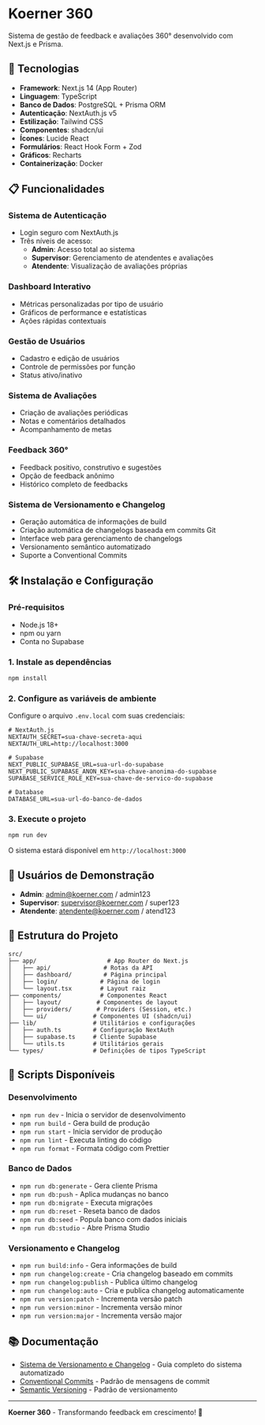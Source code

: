 # Koerner 360

Sistema de gestão de feedback e avaliações 360° desenvolvido com Next.js e Prisma.

## 🚀 Tecnologias

- **Framework**: Next.js 14 (App Router)
- **Linguagem**: TypeScript
- **Banco de Dados**: PostgreSQL + Prisma ORM
- **Autenticação**: NextAuth.js v5
- **Estilização**: Tailwind CSS
- **Componentes**: shadcn/ui
- **Ícones**: Lucide React
- **Formulários**: React Hook Form + Zod
- **Gráficos**: Recharts
- **Containerização**: Docker

## 📋 Funcionalidades

### Sistema de Autenticação
- Login seguro com NextAuth.js
- Três níveis de acesso:
  - **Admin**: Acesso total ao sistema
  - **Supervisor**: Gerenciamento de atendentes e avaliações
  - **Atendente**: Visualização de avaliações próprias

### Dashboard Interativo
- Métricas personalizadas por tipo de usuário
- Gráficos de performance e estatísticas
- Ações rápidas contextuais

### Gestão de Usuários
- Cadastro e edição de usuários
- Controle de permissões por função
- Status ativo/inativo

### Sistema de Avaliações
- Criação de avaliações periódicas
- Notas e comentários detalhados
- Acompanhamento de metas

### Feedback 360°
- Feedback positivo, construtivo e sugestões
- Opção de feedback anônimo
- Histórico completo de feedbacks

### Sistema de Versionamento e Changelog
- Geração automática de informações de build
- Criação automática de changelogs baseada em commits Git
- Interface web para gerenciamento de changelogs
- Versionamento semântico automatizado
- Suporte a Conventional Commits

## 🛠️ Instalação e Configuração

### Pré-requisitos
- Node.js 18+ 
- npm ou yarn
- Conta no Supabase

### 1. Instale as dependências
```bash
npm install
```

### 2. Configure as variáveis de ambiente
Configure o arquivo `.env.local` com suas credenciais:

```env
# NextAuth.js
NEXTAUTH_SECRET=sua-chave-secreta-aqui
NEXTAUTH_URL=http://localhost:3000

# Supabase
NEXT_PUBLIC_SUPABASE_URL=sua-url-do-supabase
NEXT_PUBLIC_SUPABASE_ANON_KEY=sua-chave-anonima-do-supabase
SUPABASE_SERVICE_ROLE_KEY=sua-chave-de-servico-do-supabase

# Database
DATABASE_URL=sua-url-do-banco-de-dados
```

### 3. Execute o projeto
```bash
npm run dev
```

O sistema estará disponível em `http://localhost:3000`

## 👥 Usuários de Demonstração

- **Admin**: admin@koerner.com / admin123
- **Supervisor**: supervisor@koerner.com / super123
- **Atendente**: atendente@koerner.com / atend123

## 📁 Estrutura do Projeto

```
src/
├── app/                    # App Router do Next.js
│   ├── api/               # Rotas da API
│   ├── dashboard/         # Página principal
│   ├── login/            # Página de login
│   └── layout.tsx        # Layout raiz
├── components/           # Componentes React
│   ├── layout/          # Componentes de layout
│   ├── providers/       # Providers (Session, etc.)
│   └── ui/             # Componentes UI (shadcn/ui)
├── lib/                # Utilitários e configurações
│   ├── auth.ts         # Configuração NextAuth
│   ├── supabase.ts     # Cliente Supabase
│   └── utils.ts        # Utilitários gerais
└── types/              # Definições de tipos TypeScript
```

## 🔧 Scripts Disponíveis

### Desenvolvimento
- `npm run dev` - Inicia o servidor de desenvolvimento
- `npm run build` - Gera build de produção
- `npm run start` - Inicia servidor de produção
- `npm run lint` - Executa linting do código
- `npm run format` - Formata código com Prettier

### Banco de Dados
- `npm run db:generate` - Gera cliente Prisma
- `npm run db:push` - Aplica mudanças no banco
- `npm run db:migrate` - Executa migrações
- `npm run db:reset` - Reseta banco de dados
- `npm run db:seed` - Popula banco com dados iniciais
- `npm run db:studio` - Abre Prisma Studio

### Versionamento e Changelog
- `npm run build:info` - Gera informações de build
- `npm run changelog:create` - Cria changelog baseado em commits
- `npm run changelog:publish` - Publica último changelog
- `npm run changelog:auto` - Cria e publica changelog automaticamente
- `npm run version:patch` - Incrementa versão patch
- `npm run version:minor` - Incrementa versão minor
- `npm run version:major` - Incrementa versão major

## 📚 Documentação

- [Sistema de Versionamento e Changelog](./docs/versionamento.md) - Guia completo do sistema automatizado
- [Conventional Commits](https://www.conventionalcommits.org/) - Padrão de mensagens de commit
- [Semantic Versioning](https://semver.org/) - Padrão de versionamento

---

**Koerner 360** - Transformando feedback em crescimento! 🚀
